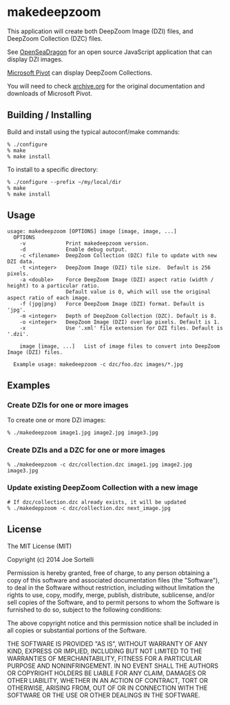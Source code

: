 # makedeepzoom

This application will create both DeepZoom Image (DZI) files, and DeepZoom Collection (DZC) files.

See [OpenSeaDragon](https://github.com/openseadragon/openseadragon)
for an open source JavaScript application that can display DZI
images.

[Microsoft Pivot](http://www.microsoft.com/silverlight/pivotviewer/) can display DeepZoom Collections.

You will need to check
[archive.org](https://web.archive.org/web/20100815081124/http://www.silverlight.net/learn/pivotviewer/)
for the original documentation and downloads of Microsoft Pivot.

## Building / Installing

Build and install using the typical autoconf/make commands:

    % ./configure
    % make
    % make install

To install to a specific directory:

    % ./configure --prefix ~/my/local/dir
    % make
    % make install

## Usage

    usage: makedeepzoom [OPTIONS] image [image, image, ...] 
      OPTIONS
        -v             Print makedeepzoom version.
        -d             Enable debug output.
        -c <filename>  DeepZoom Collection (DZC) file to update with new DZI data.
        -t <integer>   DeepZoom Image (DZI) tile size.  Default is 256 pixels.
        -a <double>    Force DeepZoom Image (DZI) aspect ratio (width / height) to a particular ratio.
                       Default value is 0, which will use the original aspect ratio of each image.
        -f (jpg|png)   Force DeepZoom Image (DZI) format. Default is 'jpg'.
        -m <integer>   Depth of DeepZoom Collection (DZC). Default is 8.
        -o <integer>   DeepZoom Image (DZI) overlap pixels. Default is 1.
        -x             Use '.xml' file extension for DZI files. Default is '.dzi'.
    
        image [image, ...]   List of image files to convert into DeepZoom Image (DZI) files.
    
      Example usage: makedeepzoom -c dzc/foo.dzc images/*.jpg

## Examples

### Create DZIs for one or more images

To create one or more DZI images:

    % ./makedeepzoom image1.jpg image2.jpg image3.jpg

### Create DZIs and a DZC for one or more images

    % ./makedeepzoom -c dzc/collection.dzc image1.jpg image2.jpg image3.jpg

### Update existing DeepZoom Collection with a new image

    # If dzc/collection.dzc already exists, it will be updated
    % ./makedeppzoom -c dzc/collection.dzc next_image.jpg

## License

The MIT License (MIT)

Copyright (c) 2014 Joe Sortelli

Permission is hereby granted, free of charge, to any person obtaining a copy
of this software and associated documentation files (the "Software"), to deal
in the Software without restriction, including without limitation the rights
to use, copy, modify, merge, publish, distribute, sublicense, and/or sell
copies of the Software, and to permit persons to whom the Software is
furnished to do so, subject to the following conditions:

The above copyright notice and this permission notice shall be included in all
copies or substantial portions of the Software.

THE SOFTWARE IS PROVIDED "AS IS", WITHOUT WARRANTY OF ANY KIND, EXPRESS OR
IMPLIED, INCLUDING BUT NOT LIMITED TO THE WARRANTIES OF MERCHANTABILITY,
FITNESS FOR A PARTICULAR PURPOSE AND NONINFRINGEMENT. IN NO EVENT SHALL THE
AUTHORS OR COPYRIGHT HOLDERS BE LIABLE FOR ANY CLAIM, DAMAGES OR OTHER
LIABILITY, WHETHER IN AN ACTION OF CONTRACT, TORT OR OTHERWISE, ARISING FROM,
OUT OF OR IN CONNECTION WITH THE SOFTWARE OR THE USE OR OTHER DEALINGS IN THE
SOFTWARE.
